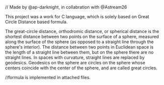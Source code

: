 // Made by @ap-darknight, in collabration with @Astream26

This project was a work for C language, which is solely based on Great Circle Distance based formula.

The great-circle distance, orthodromic distance, or spherical distance is the shortest distance between two points on the surface of a sphere, measured along the surface of the sphere (as opposed to a straight line through the sphere's interior). The distance between two points in Euclidean space is the length of a straight line between them, but on the sphere there are no straight lines. In spaces with curvature, straight lines are replaced by geodesics. Geodesics on the sphere are circles on the sphere whose centers coincide with the center of the sphere, and are called great circles.

//formula is implemented in attached files.
